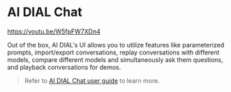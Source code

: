 # AI DIAL Chat 

https://youtu.be/W5fpFW7XDn4

Out of the box, AI DIAL's UI allows you to utilize features like parameterized prompts, import/export conversations, replay conversations with different models, compare different models and simultaneously ask them questions, and playback conversations for demos.

> Refer to [AI DIAL Chat user guide](/docs/user-guide.md) to learn more.